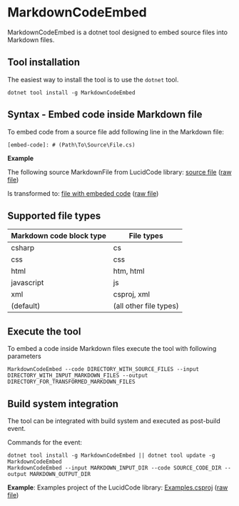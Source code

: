# MarkdownCodeEmbed

MarkdownCodeEmbed is a dotnet tool designed to embed source files into Markdown files.

## Tool installation

The easiest way to install the tool is to use the `dotnet` tool.

```
dotnet tool install -g MarkdownCodeEmbed
```

## Syntax - Embed code inside Markdown file

To embed code from a source file add following line in the Markdown file:

```
[embed-code]: # (Path\To\Source\File.cs)
```

**Example**

The following source MarkdownFile from LucidCode library: [source file](https://github.com/csharp-today/LucidCode/blob/master/DocForCodeEmbed/In.md) ([raw file](https://raw.githubusercontent.com/csharp-today/LucidCode/master/DocForCodeEmbed/In.md))

Is transformed to: [file with embeded code](https://github.com/csharp-today/LucidCode/blob/master/In.md) ([raw file](https://raw.githubusercontent.com/csharp-today/LucidCode/master/In.md))

## Supported file types

| Markdown code block type | File types |
|--------------------------|------------|
| csharp | cs |
| css | css |
| html | htm, html |
| javascript | js |
| xml | csproj, xml |
| (default) | (all other file types) |

## Execute the tool

To embed a code inside Markdown files execute the tool with following parameters

```
MarkdownCodeEmbed --code DIRECTORY_WITH_SOURCE_FILES --input DIRECTORY_WITH_INPUT_MARKDOWN_FILES --output DIRECTORY_FOR_TRANSFORMED_MARKDOWN_FILES
```

## Build system integration

The tool can be integrated with build system and executed as post-build event.

Commands for the event:

```
dotnet tool install -g MarkdownCodeEmbed || dotnet tool update -g MarkdownCodeEmbed
MarkdownCodeEmbed --input MARKDOWN_INPUT_DIR --code SOURCE_CODE_DIR --output MARKDOWN_OUTPUT_DIR
```

**Example**: Examples project of the LucidCode library: [Examples.csproj](https://github.com/csharp-today/LucidCode/blob/master/Examples/Examples.csproj) ([raw file](https://raw.githubusercontent.com/csharp-today/LucidCode/master/Examples/Examples.csproj))
